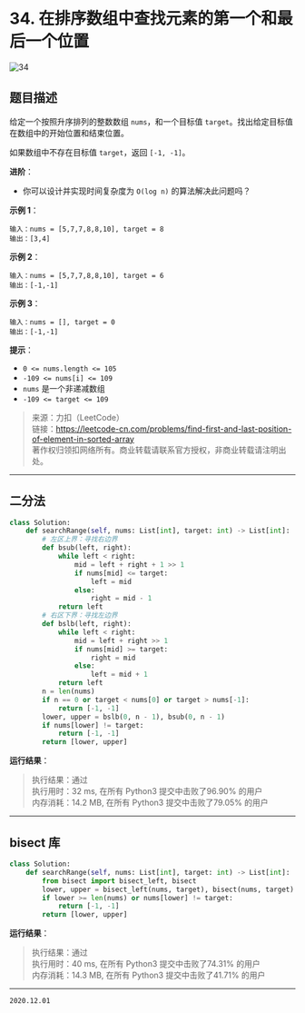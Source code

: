 # 34. 在排序数组中查找元素的第一个和最后一个位置

![34](https://cdn.jsdelivr.net/gh/jpch89/PicBed/img/202012012035%2034.%20%E5%9C%A8%E6%8E%92%E5%BA%8F%E6%95%B0%E7%BB%84%E4%B8%AD%E6%9F%A5%E6%89%BE%E5%85%83%E7%B4%A0%E7%9A%84%E7%AC%AC%E4%B8%80%E4%B8%AA%E5%92%8C%E6%9C%80%E5%90%8E%E4%B8%80%E4%B8%AA%E4%BD%8D%E7%BD%AE%2000.png)

## 题目描述

给定一个按照升序排列的整数数组 `nums`，和一个目标值 `target`。找出给定目标值在数组中的开始位置和结束位置。

如果数组中不存在目标值 `target`，返回 `[-1, -1]`。

**进阶**：

- 你可以设计并实现时间复杂度为 `O(log n)` 的算法解决此问题吗？

**示例 1**：

```text
输入：nums = [5,7,7,8,8,10], target = 8
输出：[3,4]
```

**示例 2**：

```text
输入：nums = [5,7,7,8,8,10], target = 6
输出：[-1,-1]
```

**示例 3**：

```text
输入：nums = [], target = 0
输出：[-1,-1]
```

**提示**：

- `0 <= nums.length <= 105`
- `-109 <= nums[i] <= 109`
- `nums` 是一个非递减数组
- `-109 <= target <= 109`

> 来源：力扣（LeetCode）  
> 链接：<https://leetcode-cn.com/problems/find-first-and-last-position-of-element-in-sorted-array>  
> 著作权归领扣网络所有。商业转载请联系官方授权，非商业转载请注明出处。

---

## 二分法

```python
class Solution:
    def searchRange(self, nums: List[int], target: int) -> List[int]:
        # 左区上界：寻找右边界
        def bsub(left, right):
            while left < right:
                mid = left + right + 1 >> 1
                if nums[mid] <= target:
                    left = mid
                else:
                    right = mid - 1
            return left
        # 右区下界：寻找左边界
        def bslb(left, right):
            while left < right:
                mid = left + right >> 1
                if nums[mid] >= target:
                    right = mid
                else:
                    left = mid + 1
            return left
        n = len(nums)
        if n == 0 or target < nums[0] or target > nums[-1]:
            return [-1, -1]
        lower, upper = bslb(0, n - 1), bsub(0, n - 1)
        if nums[lower] != target:
            return [-1, -1]
        return [lower, upper]
```

**运行结果**：

> 执行结果：通过  
> 执行用时：32 ms, 在所有 Python3 提交中击败了96.90% 的用户  
> 内存消耗：14.2 MB, 在所有 Python3 提交中击败了79.05% 的用户

---

## bisect 库

```python
class Solution:
    def searchRange(self, nums: List[int], target: int) -> List[int]:
        from bisect import bisect_left, bisect
        lower, upper = bisect_left(nums, target), bisect(nums, target) - 1
        if lower >= len(nums) or nums[lower] != target:
            return [-1, -1]
        return [lower, upper]
```

**运行结果**：

> 执行结果：通过  
> 执行用时：40 ms, 在所有 Python3 提交中击败了74.31% 的用户  
> 内存消耗：14.3 MB, 在所有 Python3 提交中击败了41.71% 的用户

---

`2020.12.01`

